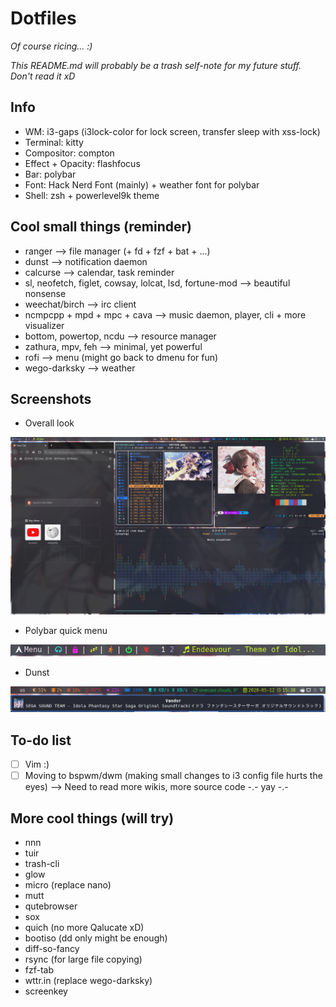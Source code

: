 Dotfiles
========================

*Of course ricing... :)*

*This README.md will probably be a trash self-note for my future stuff. Don't read it xD*

## Info
* WM: i3-gaps (i3lock-color for lock screen, transfer sleep with xss-lock)
* Terminal: kitty
* Compositor: compton
* Effect + Opacity: flashfocus
* Bar: polybar
* Font: Hack Nerd Font (mainly) + weather font for polybar
* Shell: zsh + powerlevel9k theme

## Cool small things (reminder)
* ranger --> file manager (+ fd + fzf + bat + ...)
* dunst --> notification daemon
* calcurse --> calendar, task reminder
* sl, neofetch, figlet, cowsay, lolcat, lsd, fortune-mod --> beautiful nonsense
* weechat/birch --> irc client
* ncmpcpp + mpd + mpc + cava --> music daemon, player, cli + more visualizer
* bottom, powertop, ncdu --> resource manager
* zathura, mpv, feh --> minimal, yet powerful
* rofi --> menu (might go back to dmenu for fun)
* wego-darksky --> weather

## Screenshots
* Overall look

![alt text](https://github.com/develFoss/dotfiles/blob/master/Pictures/Screenshots/screenshot.png)
* Polybar quick menu

![alt text](https://github.com/develFoss/dotfiles/blob/master/Pictures/Screenshots/polybar.png)
* Dunst

![alt text](https://github.com/develFoss/dotfiles/blob/master/Pictures/Screenshots/dunst.png)

## To-do list
 - [ ] Vim :)
 - [ ] Moving to bspwm/dwm (making small changes to i3 config file hurts the eyes) --> Need to read more wikis, more source code -.- yay -.-
 
## More cool things (will try)
* nnn
* tuir
* trash-cli
* glow
* micro (replace nano)
* mutt
* qutebrowser
* sox
* quich (no more Qalucate xD)
* bootiso (dd only might be enough)
* diff-so-fancy
* rsync (for large file copying)
* fzf-tab
* wttr.in (replace wego-darksky)
* screenkey
